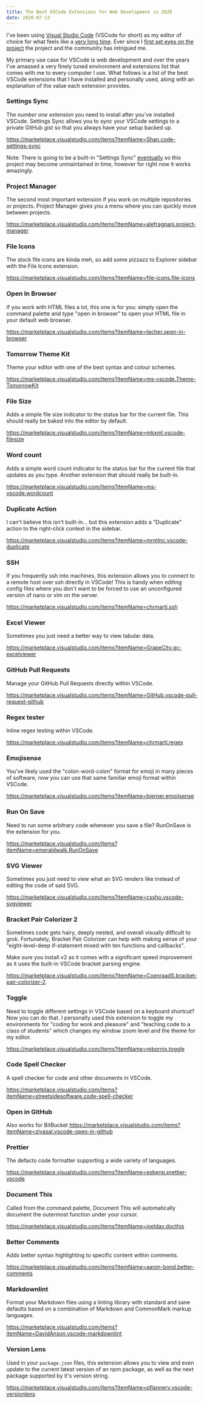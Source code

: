 ```yaml
---
title: The Best VSCode Extensions for Web Development in 2020
date: 2020-07-13
---
```


I've been using [Visual Studio Code](https://code.visualstudio.com/) (VSCode for short) as my editor of choice for what feels like a [very long time](https://twitter.com/brandonb927/status/895105158979268608?s=20). Ever since I [first set eyes on the project](https://twitter.com/brandonb927/status/593532993026699266?s=20) the project and the community has intrigued me.

My primary use case for VSCode is web development and over the years I've amassed a very finely tuned environment and extensions list that comes with me to every computer I use. What follows is a list of the best VSCode extensions that I have installed and personally used, along with an explanation of the value each extension provides.

<!-- break -->

### Settings Sync

The _number one extension_ you need to install after you've installed VSCode. Settings Sync allows you to sync your VSCode settings to a private GitHub gist so that you always have your setup backed up.

<https://marketplace.visualstudio.com/items?itemName=Shan.code-settings-sync>

Note: There is going to be a built-in "Settings Sync" [eventually](https://code.visualstudio.com/docs/editor/settings-sync) so this project may become unmaintained in time, however for right now it works amazingly.

### Project Manager

The second most important extension if you work on multiple repositories or projects. Project Manager gives you a menu where you can quickly move between projects.

<https://marketplace.visualstudio.com/items?itemName=alefragnani.project-manager>

### File Icons

The stock file icons are kinda meh, so add some pizzazz to Explorer sidebar with the File Icons extension.

<https://marketplace.visualstudio.com/items?itemName=file-icons.file-icons>

### Open In Browser

If you work with HTML files a lot, this one is for you: simply open the command palette and type "open in browser" to open your HTML file in your default web browser.

<https://marketplace.visualstudio.com/items?itemName=techer.open-in-browser>

### Tomorrow Theme Kit

Theme your editor with one of the best syntax and colour schemes.

<https://marketplace.visualstudio.com/items?itemName=ms-vscode.Theme-TomorrowKit>

### File Size

Adds a simple file size indicator to the status bar for the current file. This should really be baked into the editor by default.

<https://marketplace.visualstudio.com/items?itemName=mkxml.vscode-filesize>

### Word count

Adds a simple word count indicator to the status bar for the current file that updates as you type. Another extension that should really be built-in.

<https://marketplace.visualstudio.com/items?itemName=ms-vscode.wordcount>

### Duplicate Action

I can't believe this isn't built-in... but this extension adds a "Duplicate" action to the right-click context in the sidebar.

<https://marketplace.visualstudio.com/items?itemName=mrmlnc.vscode-duplicate>

### SSH

If you frequently ssh into machines, this extension allows you to connect to a remote host over ssh directly in VSCode! This is handy when editing config files where you don't want to be forced to use an unconfigured version of nano or vim on the server.

<https://marketplace.visualstudio.com/items?itemName=chrmarti.ssh>

### Excel Viewer

Sometimes you just need a better way to view tabular data.

<https://marketplace.visualstudio.com/items?itemName=GrapeCity.gc-excelviewer>

### GitHub Pull Requests

Manage your GitHub Pull Requests directly within VSCode.

<https://marketplace.visualstudio.com/items?itemName=GitHub.vscode-pull-request-github>

### Regex tester

Inline regex testing within VSCode.

<https://marketplace.visualstudio.com/items?itemName=chrmarti.regex>

### Emojisense

You've likely used the "colon-word-colon" format for emoji in many pieces of software, now you can use that same familiar emoji format within VSCode.

<https://marketplace.visualstudio.com/items?itemName=bierner.emojisense>

### Run On Save

Need to run some arbitrary code whenever you save a file? RunOnSave is the extension for you.

<https://marketplace.visualstudio.com/items?itemName=emeraldwalk.RunOnSave>

### SVG Viewer

Sometimes you just need to view what an SVG renders like instead of editing the code of said SVG.

<https://marketplace.visualstudio.com/items?itemName=cssho.vscode-svgviewer>

### Bracket Pair Colorizer 2

Sometimes code gets hairy, deeply nested, and overall visually difficult to grok. Fortunately, Bracket Pair Colorizer can help with making sense of your "eight-level-deep if-statement mixed with ten functions and callbacks".

Make sure you install v2 as it comes with a significant speed improvement as it uses the built-in VSCode bracket parsing engine.

<https://marketplace.visualstudio.com/items?itemName=CoenraadS.bracket-pair-colorizer-2>.

### Toggle

Need to toggle different settings in VSCode based on a keyboard shortcut? Now you can do that. I personally used this extension to toggle my environments for "coding for work and pleasure" and "teaching code to a class of students" which changes my window zoom level and the theme for my editor.

<https://marketplace.visualstudio.com/items?itemName=rebornix.toggle>

### Code Spell Checker

A spell checker for code and other documents in VSCode.

<https://marketplace.visualstudio.com/items?itemName=streetsidesoftware.code-spell-checker>

### Open in GitHub

Also works for BitBucket
<https://marketplace.visualstudio.com/items?itemName=ziyasal.vscode-open-in-github>

### Prettier

The defacto code formatter supporting a wide variety of languages.

<https://marketplace.visualstudio.com/items?itemName=esbenp.prettier-vscode>

### Document This

Called from the command palette, Document This will automatically document the outermost function under your cursor.

<https://marketplace.visualstudio.com/items?itemName=joelday.docthis>

### Better Comments

Adds better syntax highlighting to specific content within comments.

<https://marketplace.visualstudio.com/items?itemName=aaron-bond.better-comments>

### Markdownlint

Format your Markdown files using a linting library with standard and sane defaults based on a combination of Markdown and CommonMark markup languages.

<https://marketplace.visualstudio.com/items?itemName=DavidAnson.vscode-markdownlint>

### Version Lens

Used in your `package.json` files, this extension allows you to view and even update to the current latest version of an npm package, as well as the next package supported by it's version string.

<https://marketplace.visualstudio.com/items?itemName=pflannery.vscode-versionlens>
